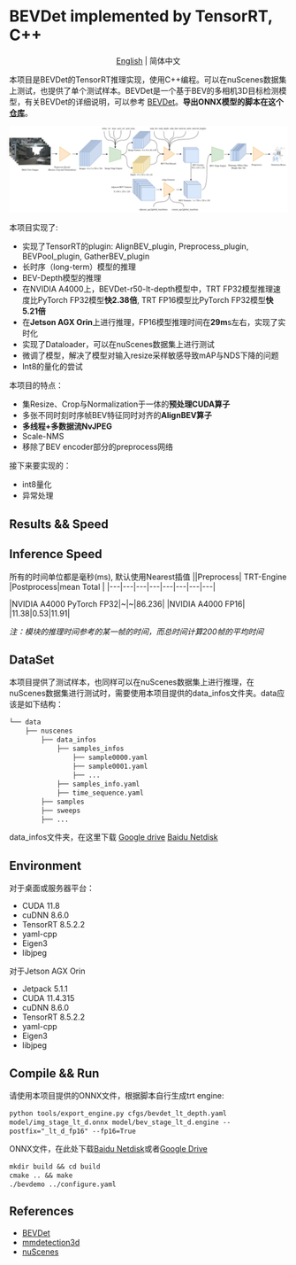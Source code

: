 # BEVDet implemented by TensorRT, C++

<div align="center">

[English](../README.md) | 简体中文

</div>

本项目是BEVDet的TensorRT推理实现，使用C++编程。可以在nuScenes数据集上测试，也提供了单个测试样本。BEVDet是一个基于BEV的多相机3D目标检测模型，有关BEVDet的详细说明，可以参考 [BEVDet](https://github.com/HuangJunJie2017/BEVDet)。**导出ONNX模型的脚本在这个[仓库](https://github.com/LCH1238/BEVDet)**。

![图](BEVDet-TensorRT.png)

本项目实现了:
- 实现了TensorRT的plugin: AlignBEV_plugin, Preprocess_plugin, BEVPool_plugin, GatherBEV_plugin
- 长时序（long-term）模型的推理
- BEV-Depth模型的推理
- 在NVIDIA A4000上，BEVDet-r50-lt-depth模型中，TRT FP32模型推理速度比PyTorch FP32模型**快2.38倍**, TRT FP16模型比PyTorch FP32模型**快5.21倍**
- 在**Jetson AGX Orin**上进行推理，FP16模型推理时间在**29m**s左右，实现了实时化
- 实现了Dataloader，可以在nuScenes数据集上进行测试
- 微调了模型，解决了模型对输入resize采样敏感导致mAP与NDS下降的问题
- Int8的量化的尝试

本项目的特点：
- 集Resize、Crop与Normalization于一体的**预处理CUDA算子**
- 多张不同时刻时序帧BEV特征同时对齐的**AlignBEV算子**
- **多线程+多数据流NvJPEG**
- Scale-NMS
- 移除了BEV encoder部分的preprocess网络

接下来要实现的：
- int8量化
- 异常处理

## Results && Speed
## Inference Speed
 所有的时间单位都是毫秒(ms), 默认使用Nearest插值
||Preprocess| TRT-Engine |Postprocess|mean Total | 
|---|---|---|---|---|---|---|---|
<!-- |NVIDIA A4000 FP32|0.478|16.559|0.151|0.899|6.848 |0.558|25.534| -->
|NVIDIA A4000 PyTorch FP32|~|~|86.236|
|NVIDIA A4000 FP16| |11.38|0.53|11.91|
<!-- |NVIDIA A4000 Int8|0.467|3.929 |0.143|0.885|1.771|0.631|7.847|  -->
<!-- |Jetson AGX Orin FP32|2.800|38.09|0.620|2.018|11.893|1.065|55.104| -->
<!-- |Jetson AGX Orin FP16|2.816|17.025|0.571|2.111|5.747 |0.919|29.189| -->
<!-- |Jetson AGX Orin Int8|2.924|10.340|0.596|1.861|4.004|0.982|20.959| -->


*注：模块的推理时间参考的某一帧的时间，而总时间计算200帧的平均时间*

<!-- ## Results
|Model   |Description       |mAP   |NDS    |Infer time|
|---     |---               |---   |---    |---       |
|Pytorch |                  |0.3972|0.5074|96.052|
|Pytorch |LSS accelerate<sup>1</sup>   |0.3787|0.4941|86.236|
|Trt FP32|Python Preprocess<sup>2</sup>|0.3776|0.4936|25.534|
|Trt FP32|Bicubic sampler<sup>3</sup>  |0.3723|0.3895|33.960|
|Trt FP32|Nearest sampler<sup>4</sup>  |0.3703|0.4884|25.534|
|Trt FP16|Nearest sampler   |0.3702|0.4883|13.817|
|Pytorch |Nearest sampler <sup>5</sup>   |0.3989|0.5169|——|
|Pytorch |LSS accelerate <sup>5</sup>  |0.3800| 0.4997|——|
|Trt FP16| <sup>5</sup>|0.3785| 0.5013  | 12.738 -->

<!-- *注：Pytorch模型不包括预处理时间，上述模型均在NVIDIA A4000上面测试*
1. lss accelerate是指在View transformer阶段，将用于BEVPool映射的数据，计算后预存下来，节省后面的推理速度。预存的数据是根据相机的内外参计算的，因为nuScenes某些场景的内外参有些许不同，导致开启lss accelerate后，性能会下降。如果相机的内参不变，相机坐标系与Ego坐标系的外参也不改变，那么lss accelerate不会导致性能下降。
2. 某些网络对输入非常敏感，Pytorch模型的预处理使用的是PIL的resize，默认Bicubic插值，在推理时无论是使用OpenCV的Bicubic插值，还是自己实现的Bicubic插值，都无法实现Pytorch的精度。猜想网络稍稍过拟合，或者是学到了采样器的某种特征，导致更换插值方法后，精度下降。在这里采用Python预处理作为输入，可以看出TRT模型部分精度没有下降。
3. 如2所言，采用自己实现的Bicubic插值后，达不到Python预处理的性能。
4. Nearest的速度只有Bicubic的二十分之一，最后默认采用Nearest采样。
5. 微调网络，预处理使用C++实现的基于Nearest采样的resize。微调后，网络适应了Nearest采样。 -->



## DataSet
本项目提供了测试样本，也同样可以在nuScenes数据集上进行推理，在nuScenes数据集进行测试时，需要使用本项目提供的data_infos文件夹。data应该是如下结构：

    └── data
        ├── nuscenes
            ├── data_infos
                ├── samples_infos
                    ├── sample0000.yaml
                    ├── sample0001.yaml
                    ├── ...
                ├── samples_info.yaml
                ├── time_sequence.yaml
            ├── samples
            ├── sweeps
            ├── ...
data_infos文件夹，在这里下载 [Google drive](https://drive.google.com/file/d/1RkjzvDJH4ZapYpeGZerQ6YZyervgE1UK/view?usp=drive_link) [Baidu Netdisk](https://pan.baidu.com/s/1TyPoP6OPbkvD9xDRE36qxw?pwd=pa1v)

## Environment
对于桌面或服务器平台：

- CUDA 11.8
- cuDNN 8.6.0
- TensorRT 8.5.2.2
- yaml-cpp
- Eigen3
- libjpeg

对于Jetson AGX Orin

- Jetpack 5.1.1
- CUDA 11.4.315
- cuDNN 8.6.0
- TensorRT 8.5.2.2
- yaml-cpp
- Eigen3
- libjpeg
  
## Compile && Run
请使用本项目提供的ONNX文件，根据脚本自行生成trt engine:
```shell
python tools/export_engine.py cfgs/bevdet_lt_depth.yaml model/img_stage_lt_d.onnx model/bev_stage_lt_d.engine --postfix="_lt_d_fp16" --fp16=True
```
ONNX文件，在此处下载[Baidu Netdisk](https://pan.baidu.com/s/1zkfNdFNilkq4FikMCet5PQ?pwd=bp3z)或者[Google Drive](https://drive.google.com/drive/folders/1jSGT0PhKOmW3fibp6fvlJ7EY6mIBVv6i?usp=drive_link)

```shell
mkdir build && cd build
cmake .. && make
./bevdemo ../configure.yaml
```


## References
- [BEVDet](https://github.com/HuangJunJie2017/BEVDet)
- [mmdetection3d](https://github.com/open-mmlab/mmdetection3d)
- [nuScenes](https://www.nuscenes.org/)
